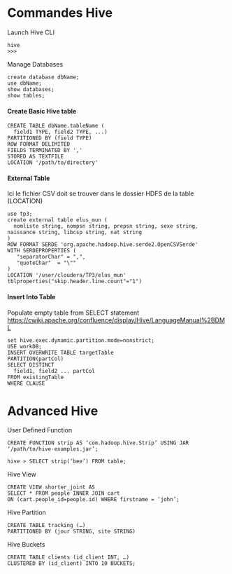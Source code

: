 # Commandes Hive

Launch Hive CLI
```
hive
>>>
```

Manage Databases
```
create database dbName;
use dbName;
show databases;
show tables;
```

#### Create Basic Hive table
```
CREATE TABLE dbName.tableName (
  field1 TYPE, field2 TYPE, ...)
PARTITIONED BY (field TYPE)
ROW FORMAT DELIMITED
FIELDS TERMINATED BY ','
STORED AS TEXTFILE
LOCATION '/path/to/directory'
```

#### External Table
Ici le fichier CSV doit se trouver dans le dossier HDFS de la table (LOCATION)
```
use tp3;
create external table elus_mun (
  nomliste string, nompsn string, prepsn string, sexe string, naissance string, libcsp string, nat string
)
ROW FORMAT SERDE 'org.apache.hadoop.hive.serde2.OpenCSVSerde'
WITH SERDEPROPERTIES (
   "separatorChar" = ",",
   "quoteChar" 	= "\""
)
LOCATION '/user/cloudera/TP3/elus_mun'
tblproperties("skip.header.line.count"="1")
```

#### Insert Into Table
Populate empty table from SELECT statement
https://cwiki.apache.org/confluence/display/Hive/LanguageManual%2BDML
```
set hive.exec.dynamic.partition.mode=nonstrict;
USE workDB;
INSERT OVERWRITE TABLE targetTable
PARTITION(partCol)
SELECT DISTINCT
  field1, field2 ... partCol
FROM existingTable
WHERE CLAUSE
```


# Advanced Hive

User Defined Function
```
CREATE FUNCTION strip AS ‘com.hadoop.hive.Strip’ USING JAR ‘/path/to/hive-examples.jar’;

hive > SELECT strip(‘bee’) FROM table;
```


Hive View
```
CREATE VIEW shorter_joint AS
SELECT * FROM people INNER JOIN cart
ON (cart.people_id=people.id) WHERE firstname = ‘john’;
```

Hive Partition
```
CREATE TABLE tracking (…)
PARTITIONED BY (jour STRING, site STRING)
```

Hive Buckets
```
CREATE TABLE clients (id_client INT, …)
CLUSTERED BY (id_client) INTO 10 BUCKETS;
```
